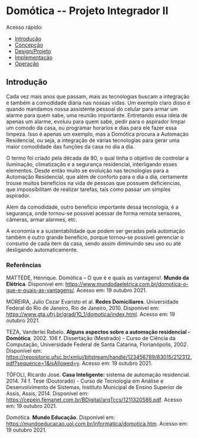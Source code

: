 # Domótica -- Projeto Integrador II

Acesso rápido:
  - [Introdução](./Introdução.md)
  - [Concepção](./Concepção.md)
  - [Design/Projeto](./Design.md)
  - [Implementação](./Implementação.md)
  - [Operação](./Operação.md)

## Introdução
Cada vez mais anos que passam, mais as tecnologias buscam a integração e também a comodidade diária nas nossas vidas. Um exemplo claro disso é quando mandamos nossa assistente pessoal do celular para armar um alarme para quem sabe, uma reunião importante. Entretando essa ideia de apenas um alarme, evoluiu para quem sabe, pedir para o aspirador limpar um comodo da casa, ou programar horarios e dias para ele fazer essa limpeza. Isso é apenas um exemplo, mas a Domótica procura a Automação Residencial, ou seja, a integração de várias tecnologias para gerar uma maior comodidade das funções da casa no dia a dia.

O termo foi criado pela década de 80, o qual tinha o objetivo de controlar a iluminação, climatização e a segurança residencial, interligando esses elementos. Desde então muito se evoluição nas tecnologias para a Automação Residencial, que além de conforto para o dia a dia, certamente trouxe muitos beneficios na vida de pessoas que possuem deficiencias, que impossibilitam de realizar tarefas, tais como passar um simples aspirador.

Além da comodidade, outro benefício importante dessa tecnologia, é a segurança, onde tornou-se possivel acessar de forma remota sensores, câmeras, armar alarmes, etc.

A economia e a sustentabilidade que podem ser geradas pela automação também é outro grande benefício, porque tornou-se possivel gerenciar o consumo de cada item da casa, sendo assim diminuindo seu uso ou até desligando automaticamente.

### Referências

MATTEDE, Henrique. Domótica – O que é e quais as vantagens!. **Mundo da Elétrica**. Disponível em: <https://www.mundodaeletrica.com.br/domotica-o-que-e-quais-as-vantagens/>. Acesso em:  19 outubro 2021.

MOREIRA, Julio Cezar Evaristo et al. **Redes Domiciliares**. Universidade Federal do Rio de Janeiro, Rio de Janeiro, 2010. Disponível em: https://www.gta.ufrj.br/grad/10_1/domotica/index.html. Acesso em: 19 outubro 2021.

TEZA, Vanderlei Rabelo. **Alguns aspectos sobre a automação residencial - Domótica**. 2002. 106 f. Dissertação (Mestrado) - Curso de Ciência da Computação, Universidade Federal de Santa Catarina, Florianópolis, 2002. Disponível em: <https://repositorio.ufsc.br/xmlui/bitstream/handle/123456789/83015/212312.pdf?sequence=1&isAllowed=y>. Acesso em: 19 outubro 2021.

TÓFOLI, Ricardo José. **Casa Inteligente:** sistema de automação residencial. 2014. 74 f. Tese (Doutorado) - Curso de Tecnologia em Análise e Desenvolvimento de Sistemas, Instituto Municipal de Ensino Superior de Assis, Assis, 2014. Disponível em: <https://cepein.femanet.com.br/BDigital/arqTccs/1211320586.pdf>. Acesso em: 19 outubro 2021.

Domótica. **Mundo Educação**. Disponível em: <https://mundoeducacao.uol.com.br/informatica/domotica.htm>. Acesso em: 19 outubro 2021.
